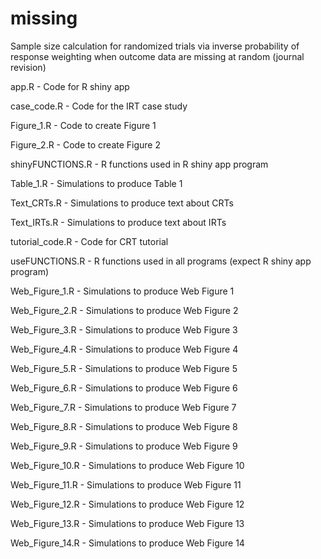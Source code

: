 # missing
Sample size calculation for randomized trials via inverse probability of response weighting when outcome data are missing at random (journal revision)

app.R - Code for R shiny app

case_code.R - Code for the IRT case study

Figure_1.R - Code to create Figure 1

Figure_2.R - Code to create Figure 2

shinyFUNCTIONS.R - R functions used in R shiny app program

Table_1.R - Simulations to produce Table 1

Text_CRTs.R - Simulations to produce text about CRTs

Text_IRTs.R - Simulations to produce text about IRTs

tutorial_code.R - Code for CRT tutorial

useFUNCTIONS.R - R functions used in all programs (expect R shiny app program)

Web_Figure_1.R - Simulations to produce Web Figure 1

Web_Figure_2.R - Simulations to produce Web Figure 2

Web_Figure_3.R - Simulations to produce Web Figure 3

Web_Figure_4.R - Simulations to produce Web Figure 4

Web_Figure_5.R - Simulations to produce Web Figure 5

Web_Figure_6.R - Simulations to produce Web Figure 6

Web_Figure_7.R - Simulations to produce Web Figure 7

Web_Figure_8.R - Simulations to produce Web Figure 8

Web_Figure_9.R - Simulations to produce Web Figure 9

Web_Figure_10.R - Simulations to produce Web Figure 10

Web_Figure_11.R - Simulations to produce Web Figure 11

Web_Figure_12.R - Simulations to produce Web Figure 12

Web_Figure_13.R - Simulations to produce Web Figure 13

Web_Figure_14.R - Simulations to produce Web Figure 14
